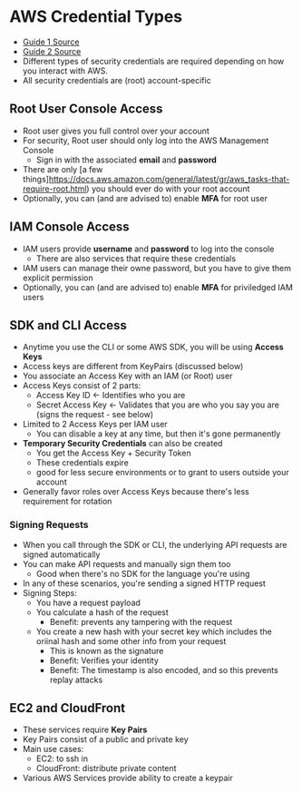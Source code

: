 AWS Credential Types
============

- [Guide 1 Source](https://docs.aws.amazon.com/general/latest/gr/aws-sec-cred-types.html)
- [Guide 2 Source](https://docs.aws.amazon.com/general/latest/gr/signing_aws_api_requests.html)
- Different types of security credentials are required depending on how you interact with AWS.
- All security credentials are (root) account-specific

## Root User Console Access
- Root user gives you full control over your account
- For security, Root user should only log into the AWS Management Console
  - Sign in with the associated **email** and **password**
- There are only [a few things]https://docs.aws.amazon.com/general/latest/gr/aws_tasks-that-require-root.html) you should ever do with your root account
- Optionally, you can (and are advised to) enable **MFA** for root user

## IAM Console Access
- IAM users provide **username** and **password** to log into the console
  - There are also services that require these credentials
- IAM users can manage their owne password, but you have to give them explicit permission
- Optionally, you can (and are advised to) enable **MFA** for priviledged IAM users

## SDK and CLI Access
- Anytime you use the CLI or some AWS SDK, you will be using **Access Keys**
- Access keys are different from KeyPairs (discussed below)
- You associate an Access Key with an IAM (or Root) user
- Access Keys consist of 2 parts:
  - Access Key ID <- Identifies who you are
  - Secret Access Key <- Validates that you are who you say you are (signs the request - see below)
- Limited to 2 Access Keys per IAM user
  - You can disable a key at any time, but then it's gone permanently
- **Temporary Security Credentials** can also be created
  - You get the Access Key + Security Token
  - These credentials expire
  - good for less secure environments or to grant to users outside your account
- Generally favor roles over Access Keys because there's less requirement for rotation

### Signing Requests
- When you call through the SDK or CLI, the underlying API requests are signed automatically
- You can make API requests and manually sign them too
  - Good when there's no SDK for the language you're using
- In any of these scenarios, you're sending a signed HTTP request
- Signing Steps:
  - You have a request payload
  - You calculate a hash of the request
    - Benefit: prevents any tampering with the request
  - You create a new hash with your secret key which includes the oriinal hash and some other info from your request 
    - This is known as the signature
    - Benefit: Verifies your identity
    - Benefit: The timestamp is also encoded, and so this prevents replay attacks

## EC2 and CloudFront
- These services require **Key Pairs**
- Key Pairs consist of a public and private key
- Main use cases:
  - EC2: to ssh in
  - CloudFront: distribute private content
- Various AWS Services provide ability to create a keypair

